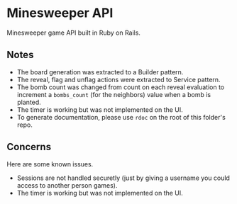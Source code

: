 # Minesweeper API
Minesweeper game API built in Ruby on Rails.

## Notes
- The board generation was extracted to a Builder pattern.
- The reveal, flag and unflag actions were  extracted to Service pattern.
- The bomb count was changed from count on each reveal evaluation to increment a `bombs_count` (for the neighbors) value when a bomb is planted.
- The timer is working but was not implemented on the UI.
- To generate documentation, please use `rdoc` on the root of this folder's repo.

## Concerns
Here are some known issues.
- Sessions are not handled securetly (just by giving a username you could access to another person games).
- The timer is working but was not implemented on the UI.
